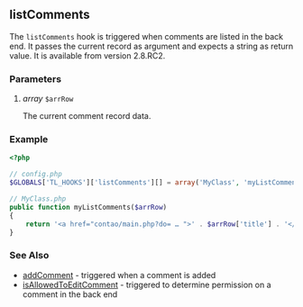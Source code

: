 listComments
------------

The `listComments` hook is triggered when comments are listed in the back end. It passes the current record as argument and expects a string as return value. It is available from version 2.8.RC2.


### Parameters

1. *array* `$arrRow`

	The current comment record data.


### Example ###

```php
<?php

// config.php
$GLOBALS['TL_HOOKS']['listComments'][] = array('MyClass', 'myListComments');

// MyClass.php
public function myListComments($arrRow)
{
    return '<a href="contao/main.php?do= … ">' . $arrRow['title'] . '</a>';
}
```


### See Also ###

- [addComment](addComment.md) - triggered when a comment is added
- [isAllowedToEditComment](isAllowedToEditComment.md) - triggered to determine permission on a comment in the back end
